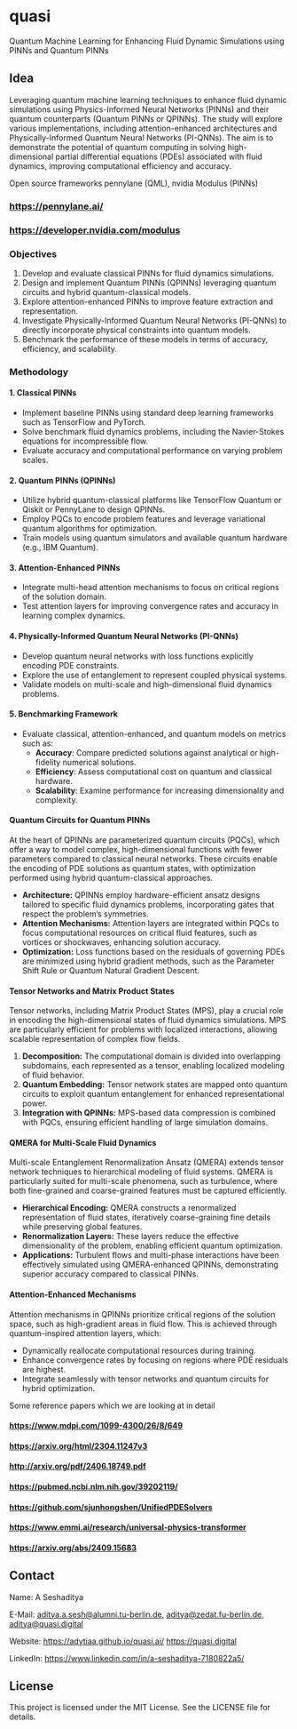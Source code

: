 # quasi  

Quantum Machine Learning for Enhancing Fluid Dynamic Simulations using PINNs and Quantum PINNs

## Idea
Leveraging quantum machine learning techniques to enhance fluid dynamic simulations using Physics-Informed Neural Networks (PINNs) and their quantum counterparts (Quantum PINNs or QPINNs). The study will explore various implementations, including attention-enhanced architectures and Physically-Informed Quantum Neural Networks (PI-QNNs). The aim is to demonstrate the potential of quantum computing in solving high-dimensional partial differential equations (PDEs) associated with fluid dynamics, improving computational efficiency and accuracy.

Open source frameworks pennylane (QML), nvidia Modulus (PINNs)
### https://pennylane.ai/  
### https://developer.nvidia.com/modulus 

### Objectives
1. Develop and evaluate classical PINNs for fluid dynamics simulations.
2. Design and implement Quantum PINNs (QPINNs) leveraging quantum circuits and hybrid quantum-classical models.
3. Explore attention-enhanced PINNs to improve feature extraction and representation.
4. Investigate Physically-Informed Quantum Neural Networks (PI-QNNs) to directly incorporate physical constraints into quantum models.
5. Benchmark the performance of these models in terms of accuracy, efficiency, and scalability.

### Methodology

#### 1. Classical PINNs
- Implement baseline PINNs using standard deep learning frameworks such as TensorFlow and PyTorch.
- Solve benchmark fluid dynamics problems, including the Navier-Stokes equations for incompressible flow.
- Evaluate accuracy and computational performance on varying problem scales.

#### 2. Quantum PINNs (QPINNs)
- Utilize hybrid quantum-classical platforms like TensorFlow Quantum or Qiskit or PennyLane to design QPINNs.
- Employ PQCs to encode problem features and leverage variational quantum algorithms for optimization.
- Train models using quantum simulators and available quantum hardware (e.g., IBM Quantum).

#### 3. Attention-Enhanced PINNs
- Integrate multi-head attention mechanisms to focus on critical regions of the solution domain.
- Test attention layers for improving convergence rates and accuracy in learning complex dynamics.

#### 4. Physically-Informed Quantum Neural Networks (PI-QNNs)
- Develop quantum neural networks with loss functions explicitly encoding PDE constraints.
- Explore the use of entanglement to represent coupled physical systems.
- Validate models on multi-scale and high-dimensional fluid dynamics problems.

#### 5. Benchmarking Framework
- Evaluate classical, attention-enhanced, and quantum models on metrics such as:
  - **Accuracy**: Compare predicted solutions against analytical or high-fidelity numerical solutions.
  - **Efficiency**: Assess computational cost on quantum and classical hardware.
  - **Scalability**: Examine performance for increasing dimensionality and complexity.


#### Quantum Circuits for Quantum PINNs
At the heart of QPINNs are parameterized quantum circuits (PQCs), which offer a way to model complex, high-dimensional functions with fewer parameters compared to classical neural networks. These circuits enable the encoding of PDE solutions as quantum states, with optimization performed using hybrid quantum-classical approaches. 

- **Architecture:** QPINNs employ hardware-efficient ansatz designs tailored to specific fluid dynamics problems, incorporating gates that respect the problem’s symmetries.
- **Attention Mechanisms:** Attention layers are integrated within PQCs to focus computational resources on critical fluid features, such as vortices or shockwaves, enhancing solution accuracy.
- **Optimization:** Loss functions based on the residuals of governing PDEs are minimized using hybrid gradient methods, such as the Parameter Shift Rule or Quantum Natural Gradient Descent.

#### Tensor Networks and Matrix Product States
Tensor networks, including Matrix Product States (MPS), play a crucial role in encoding the high-dimensional states of fluid dynamics simulations. MPS are particularly efficient for problems with localized interactions, allowing scalable representation of complex flow fields.

1. **Decomposition:** The computational domain is divided into overlapping subdomains, each represented as a tensor, enabling localized modeling of fluid behavior.
2. **Quantum Embedding:** Tensor network states are mapped onto quantum circuits to exploit quantum entanglement for enhanced representational power.
3. **Integration with QPINNs:** MPS-based data compression is combined with PQCs, ensuring efficient handling of large simulation domains.

#### QMERA for Multi-Scale Fluid Dynamics
Multi-scale Entanglement Renormalization Ansatz (QMERA) extends tensor network techniques to hierarchical modeling of fluid systems. QMERA is particularly suited for multi-scale phenomena, such as turbulence, where both fine-grained and coarse-grained features must be captured efficiently.

- **Hierarchical Encoding:** QMERA constructs a renormalized representation of fluid states, iteratively coarse-graining fine details while preserving global features.
- **Renormalization Layers:** These layers reduce the effective dimensionality of the problem, enabling efficient quantum optimization.
- **Applications:** Turbulent flows and multi-phase interactions have been effectively simulated using QMERA-enhanced QPINNs, demonstrating superior accuracy compared to classical PINNs.

#### Attention-Enhanced Mechanisms
Attention mechanisms in QPINNs prioritize critical regions of the solution space, such as high-gradient areas in fluid flow. This is achieved through quantum-inspired attention layers, which:
- Dynamically reallocate computational resources during training.
- Enhance convergence rates by focusing on regions where PDE residuals are highest.
- Integrate seamlessly with tensor networks and quantum circuits for hybrid optimization.     


Some reference papers which we are looking at in detail
#### https://www.mdpi.com/1099-4300/26/8/649 
#### https://arxiv.org/html/2304.11247v3    
#### http://arxiv.org/pdf/2406.18749.pdf    
#### https://pubmed.ncbi.nlm.nih.gov/39202119/   
#### https://github.com/sjunhongshen/UnifiedPDESolvers
#### https://www.emmi.ai/research/universal-physics-transformer
#### https://arxiv.org/abs/2409.15683


## Contact

Name: A Seshaditya 

E-Mail: aditya.a.sesh@alumni.tu-berlin.de, aditya@zedat.fu-berlin.de, aditya@quasi.digital 

Website: https://adytiaa.github.io/quasi.ai/  https://quasi.digital

LinkedIn: https://www.linkedin.com/in/a-seshaditya-7180822a5/  


## License

This project is licensed under the MIT License. See the LICENSE file for details.
